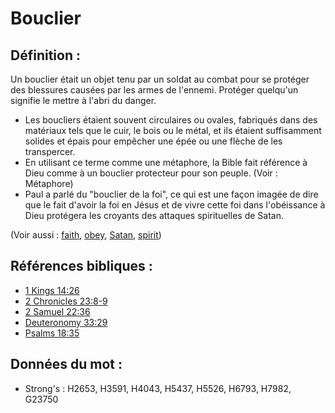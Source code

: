 # Bouclier

## Définition :

Un bouclier était un objet tenu par un soldat au combat pour se protéger des blessures causées par les armes de l'ennemi. Protéger quelqu'un signifie le mettre à l'abri du danger.

* Les boucliers étaient souvent circulaires ou ovales, fabriqués dans des matériaux tels que le cuir, le bois ou le métal, et ils étaient suffisamment solides et épais pour empêcher une épée ou une flèche de les transpercer.
* En utilisant ce terme comme une métaphore, la Bible fait référence à Dieu comme à un bouclier protecteur pour son peuple. (Voir : Métaphore)
* Paul a parlé du "bouclier de la foi", ce qui est une façon imagée de dire que le fait d'avoir la foi en Jésus et de vivre cette foi dans l'obéissance à Dieu protégera les croyants des attaques spirituelles de Satan.

(Voir aussi : [faith](../kt/faith.md), [obey](../other/obey.md), [Satan](../kt/satan.md), [spirit](../kt/spirit.md))

## Références bibliques :

* [1 Kings 14:26](rc://en/tn/help/1ki/14/26)
* [2 Chronicles 23:8-9](rc://en/tn/help/2ch/23/08)
* [2 Samuel 22:36](rc://en/tn/help/2sa/22/36)
* [Deuteronomy 33:29](rc://en/tn/help/deu/33/29)
* [Psalms 18:35](rc://en/tn/help/psa/018/35)

## Données du mot :

* Strong's : H2653, H3591, H4043, H5437, H5526, H6793, H7982, G23750
